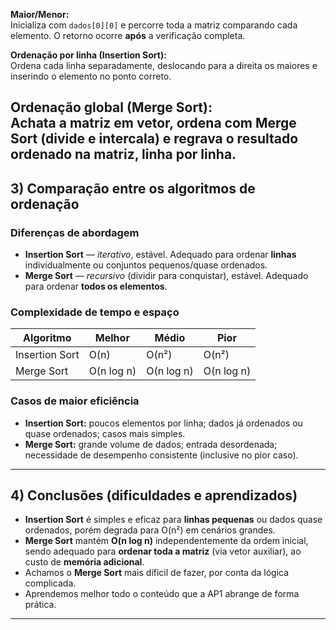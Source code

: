 **Maior/Menor:**  
Inicializa com `dados[0][0]` e percorre toda a matriz comparando cada elemento. O retorno ocorre **após** a verificação completa.

**Ordenação por linha (Insertion Sort):**  
Ordena cada linha separadamente, deslocando para a direita os maiores e inserindo o elemento no ponto correto.

**Ordenação global (Merge Sort):**  
Achata a matriz em vetor, ordena com Merge Sort (divide e intercala) e regrava o resultado ordenado na matriz, linha por linha.
---

## 3) Comparação entre os algoritmos de ordenação

### Diferenças de abordagem
- **Insertion Sort** — *iterativo*, estável. Adequado para ordenar **linhas** individualmente ou conjuntos pequenos/quase ordenados.
- **Merge Sort** — *recursivo* (dividir para conquistar), estável. Adequado para ordenar **todos os elementos**.

### Complexidade de tempo e espaço

| Algoritmo      | Melhor | Médio       | Pior        |
|----------------|--------|-------------|-------------|
| Insertion Sort | O(n)   | O(n²)       | O(n²)       | 
| Merge Sort     | O(n log n)| O(n log n)  | O(n log n)  |     


### Casos de maior eficiência
- **Insertion Sort:** poucos elementos por linha; dados já ordenados ou quase ordenados; casos mais simples.
- **Merge Sort:** grande volume de dados; entrada desordenada; necessidade de desempenho consistente (inclusive no pior caso).

---

## 4) Conclusões (dificuldades e aprendizados)
- **Insertion Sort** é simples e eficaz para **linhas pequenas** ou dados quase ordenados, porém degrada para O(n²) em cenários grandes.
- **Merge Sort** mantém **O(n log n)** independentemente da ordem inicial, sendo adequado para **ordenar toda a matriz** (via vetor auxiliar), ao custo de **memória adicional**.
- Achamos o **Merge Sort** mais díficil de fazer, por conta da lógica complicada.
- Aprendemos melhor todo o conteúdo que a AP1 abrange de forma prática.
---

